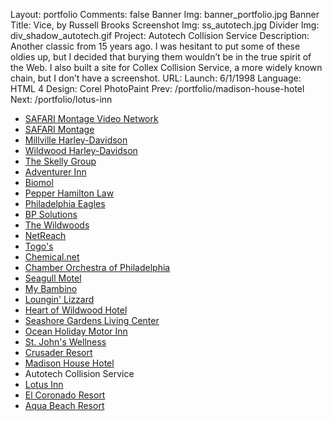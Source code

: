 Layout: portfolio
Comments: false
Banner Img: banner_portfolio.jpg
Banner Title: Vice, by Russell Brooks
Screenshot Img: ss_autotech.jpg
Divider Img: div_shadow_autotech.gif
Project: Autotech Collision Service
Description: Another classic from 15 years ago. I was hesitant to put some of these oldies up, but I decided that burying them wouldn&#8217;t be in the true spirit of the Web. I also built a site for Collex Collision Service, a more widely known chain, but I don&#8217;t have a screenshot.
URL: 
Launch: 6/1/1998
Language: HTML 4
Design: Corel PhotoPaint
Prev: /portfolio/madison-house-hotel
Next: /portfolio/lotus-inn

* [SAFARI Montage Video Network](/portfolio/)
* [SAFARI Montage](/portfolio/safari-montage)
* [Millville Harley-Davidson](/portfolio/millville-harley-davidson)
* [Wildwood Harley-Davidson](/portfolio/wildwood-harley-davidson)
* [The Skelly Group](/portfolio/the-skelly-group)
* [Adventurer Inn](/portfolio/adventurer-inn)
* [Biomol](/portfolio/biomol)
* [Pepper Hamilton Law](/portfolio/pepper-hamilton-law)
* [Philadelphia Eagles](/portfolio/philadelphia-eagles)
* [BP Solutions](/portfolio/bp-solutions)
* [The Wildwoods](/portfolio/the-wildwoods)
* [NetReach](/portfolio/netreach)
* [Togo's](/portfolio/togos)
* [Chemical.net](/portfolio/chemical-net)
* [Chamber Orchestra of Philadelphia](/portfolio/chamber-orchestra-of-philadelphia)
* [Seagull Motel](/portfolio/seagull-motel)
* [My Bambino](/portfolio/my-bambino)
* [Loungin' Lizzard](/portfolio/loungin-lizzard)
* [Heart of Wildwood Hotel](/portfolio/heart-of-wildwood-hotel)
* [Seashore Gardens Living Center](/portfolio/seashore-gardens-living-center)
* [Ocean Holiday Motor Inn](/portfolio/ocean-holiday-motor-inn)
* [St. John's Wellness](/portfolio/st-john-s-wellness)
* [Crusader Resort](/portfolio/crusader-resort)
* [Madison House Hotel](/portfolio/madison-house-hotel)
* Autotech Collision Service
* [Lotus Inn](/portfolio/lotus-inn)
* [El Coronado Resort](/portfolio/el-coronado-resort)
* [Aqua Beach Resort](/portfolio/aqua-beach-resort)
